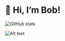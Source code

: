 # 👋 Hi, I’m Bob! 

![GitHub stats](https://github-readme-stats.vercel.app/api?username=3bobchen&count_private=true&show_icons=true&hide_rank=true&hide=stars,issues&theme=aura)

![Alt text](https://spotify-recently-played-readme.vercel.app/api?user=16md65wfpyfkug9yp0yby2s4w&unique={true}&count={10})